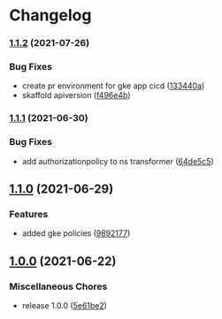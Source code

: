 # Changelog

### [1.1.2](https://www.github.com/rajesh-nitc/gcp-foundation/compare/v1.1.1...v1.1.2) (2021-07-26)


### Bug Fixes

* create pr environment for gke app cicd ([133440a](https://www.github.com/rajesh-nitc/gcp-foundation/commit/133440a21f2d3db9cd32f6508d9289db58246d11))
* skaffold apiversion ([f496e4b](https://www.github.com/rajesh-nitc/gcp-foundation/commit/f496e4b819457884e6ff7ebe1a789d1be7d217fd))

### [1.1.1](https://www.github.com/rajesh-nitc/gcp-foundation/compare/v1.1.0...v1.1.1) (2021-06-30)


### Bug Fixes

* add authorizationpolicy to ns transformer ([64de5c5](https://www.github.com/rajesh-nitc/gcp-foundation/commit/64de5c522a92b79145123d4630ee179761708776))

## [1.1.0](https://www.github.com/rajesh-nitc/gcp-foundation/compare/v1.0.0...v1.1.0) (2021-06-29)


### Features

* added gke policies ([9892177](https://www.github.com/rajesh-nitc/gcp-foundation/commit/98921777ba27a6b546be06e881b79bacccbf85e9))

## [1.0.0](https://www.github.com/rajesh-nitc/gcp-foundation/compare/v1.0.0...v1.0.0) (2021-06-22)


### Miscellaneous Chores

* release 1.0.0 ([5e61be2](https://www.github.com/rajesh-nitc/gcp-foundation/commit/5e61be23b8388b4bf5d1c7590f6a767b1d2c8bc1))
